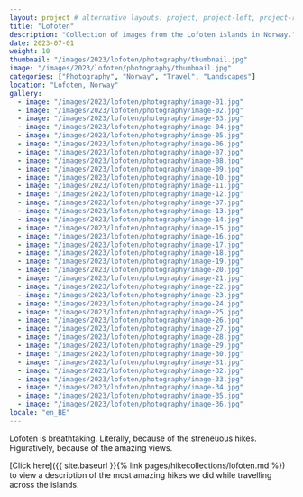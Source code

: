 ```yaml
---
layout: project # alternative layouts: project, project-left, project-right, project-top
title: "Lofoten"
description: "Collection of images from the Lofoten islands in Norway."
date: 2023-07-01
weight: 10
thumbnail: "/images/2023/lofoten/photography/thumbnail.jpg"
image: "/images/2023/lofoten/photography/thumbnail.jpg"
categories: ["Photography", "Norway", "Travel", "Landscapes"]
location: "Lofoten, Norway"
gallery:
  - image: "/images/2023/lofoten/photography/image-01.jpg"
  - image: "/images/2023/lofoten/photography/image-02.jpg"
  - image: "/images/2023/lofoten/photography/image-03.jpg"
  - image: "/images/2023/lofoten/photography/image-04.jpg"
  - image: "/images/2023/lofoten/photography/image-05.jpg"
  - image: "/images/2023/lofoten/photography/image-06.jpg"
  - image: "/images/2023/lofoten/photography/image-07.jpg"
  - image: "/images/2023/lofoten/photography/image-08.jpg"
  - image: "/images/2023/lofoten/photography/image-09.jpg"
  - image: "/images/2023/lofoten/photography/image-10.jpg"
  - image: "/images/2023/lofoten/photography/image-11.jpg"
  - image: "/images/2023/lofoten/photography/image-12.jpg"
  - image: "/images/2023/lofoten/photography/image-37.jpg"
  - image: "/images/2023/lofoten/photography/image-13.jpg"
  - image: "/images/2023/lofoten/photography/image-14.jpg"
  - image: "/images/2023/lofoten/photography/image-15.jpg"
  - image: "/images/2023/lofoten/photography/image-16.jpg"
  - image: "/images/2023/lofoten/photography/image-17.jpg"
  - image: "/images/2023/lofoten/photography/image-18.jpg"
  - image: "/images/2023/lofoten/photography/image-19.jpg"
  - image: "/images/2023/lofoten/photography/image-20.jpg"
  - image: "/images/2023/lofoten/photography/image-21.jpg"
  - image: "/images/2023/lofoten/photography/image-22.jpg"
  - image: "/images/2023/lofoten/photography/image-23.jpg"
  - image: "/images/2023/lofoten/photography/image-24.jpg"
  - image: "/images/2023/lofoten/photography/image-25.jpg"
  - image: "/images/2023/lofoten/photography/image-26.jpg"
  - image: "/images/2023/lofoten/photography/image-27.jpg"
  - image: "/images/2023/lofoten/photography/image-28.jpg"
  - image: "/images/2023/lofoten/photography/image-29.jpg"
  - image: "/images/2023/lofoten/photography/image-30.jpg"
  - image: "/images/2023/lofoten/photography/image-31.jpg"
  - image: "/images/2023/lofoten/photography/image-32.jpg"
  - image: "/images/2023/lofoten/photography/image-33.jpg"
  - image: "/images/2023/lofoten/photography/image-34.jpg"
  - image: "/images/2023/lofoten/photography/image-35.jpg"
  - image: "/images/2023/lofoten/photography/image-36.jpg"
locale: "en_BE"
---
```

Lofoten is breathtaking. 
Literally, because of the streneuous hikes. Figuratively, because of the amazing views. 

[Click here]({{ site.baseurl }}{% link pages/hikecollections/lofoten.md %}) to view a description of the most amazing hikes we did while travelling across the islands.